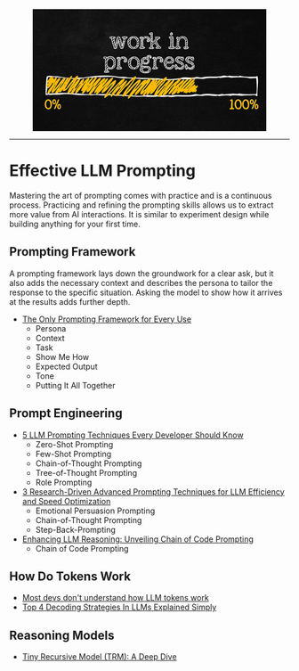 <!--
Maintainer:   jeffskinnerbox@yahoo.com / www.jeffskinnerbox.me
Version:      0.0.0
-->

<div align="center">
<img src="https://raw.githubusercontent.com/jeffskinnerbox/blog/main/content/images/banners-bkgrds/work-in-progress.jpg"
        title="These materials require additional work and are not ready for general use." align="center" width=420px height=219px>
</div>

---------------


# Effective LLM Prompting
Mastering the art of prompting comes with practice and is a continuous process.
Practicing and refining the prompting skills allows us to extract more value from AI interactions.
It is similar to experiment design while building anything for your first time.

## Prompting Framework
A prompting framework lays down the groundwork for a clear ask,
but it also adds the necessary context and describes the persona to tailor the response to the specific situation.
Asking the model to show how it arrives at the results adds further depth.

* [The Only Prompting Framework for Every Use](https://www.kdnuggets.com/the-only-prompting-framework-for-every-use)
  * Persona
  * Context
  * Task
  * Show Me How
  * Expected Output
  * Tone
  * Putting It All Together

## Prompt Engineering
* [5 LLM Prompting Techniques Every Developer Should Know](https://www.kdnuggets.com/5-llm-prompting-techniques-every-developer-should-know)
  * Zero-Shot Prompting
  * Few-Shot Prompting
  * Chain-of-Thought Prompting
  * Tree-of-Thought Prompting
  * Role Prompting
* [3 Research-Driven Advanced Prompting Techniques for LLM Efficiency and Speed Optimization](https://www.kdnuggets.com/3-research-driven-advanced-prompting-techniques-for-llm-efficiency-and-speed-optimization)
  * Emotional Persuasion Prompting
  * Chain-of-Thought Prompting
  * Step-Back-Prompting
* [Enhancing LLM Reasoning: Unveiling Chain of Code Prompting](https://www.kdnuggets.com/enhancing-llm-reasoning-unveiling-chain-of-code-prompting)
  * Chain of Code Prompting

## How Do Tokens Work
* [Most devs don't understand how LLM tokens work](https://www.youtube.com/watch?v=nKSk_TiR8YA)
* [Top 4 Decoding Strategies In LLMs Explained Simply](https://intoai.pub/p/decoding-strategies-in-llms)

## Reasoning Models
* [Tiny Recursive Model (TRM): A Deep Dive](https://intoai.pub/p/tiny-recursive-model)

